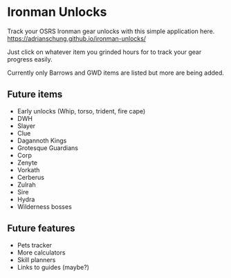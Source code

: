 # Ironman Unlocks

Track your OSRS Ironman gear unlocks with this simple application here. <https://adrianschung.github.io/ironman-unlocks/>

Just click on whatever item you grinded hours for to track your gear progress easily.

Currently only Barrows and GWD items are listed but more are being added.

## Future items

- Early unlocks (Whip, torso, trident, fire cape)
- DWH
- Slayer
- Clue
- Dagannoth Kings
- Grotesque Guardians
- Corp
- Zenyte
- Vorkath
- Cerberus
- Zulrah
- Sire
- Hydra
- Wilderness bosses

## Future features

- Pets tracker
- More calculators
- Skill planners
- Links to guides (maybe?)
